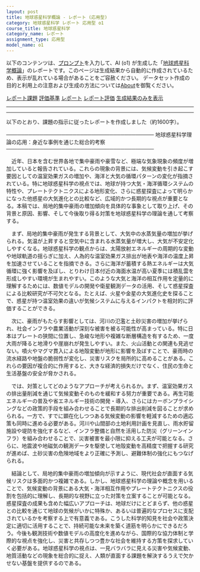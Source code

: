 ```yaml
---
layout: post
title: 地球惑星科学概論 - レポート (応用型)
category: 地球惑星科学 レポート 応用型 o1
course_title: 地球惑星科学
category_name: レポート
assignment_type: 応用型
model_name: o1
---
```


以下のコンテンツは、[プロンプト](https://github.com/takedatoshiyuki/synthetic_assignments/tree/main/generated/地球惑星科学/o1/prompt_レポート-応用型.md)を入力して、AI (o1) が生成した「[地球惑星科学概論](/contents/地球惑星科学/)」のレポートです。このページは生成結果から自動的に作成されているため、表示が乱れている場合があることをご容赦ください。
データセット作成の目的と利用上の注意および生成の方法については[About](/About)を御覧ください。

[レポート課題](../レポート課題-応用型)
[評価基準](../評価基準-応用型)
[レポート](../レポート-応用型)
[レポート評価](../レポート評価-応用型)
[生成結果のみを表示](https://github.com/takedatoshiyuki/synthetic_assignments/tree/main/generated/地球惑星科学/o1/レポート-応用型.md)
  

***
***
  
以下のとおり、課題の指示に従ったレポートを作成しました（約1600字）。

────────────────────────────────────────
地球惑星科学理論の応用：身近な事例を通じた総合的考察
────────────────────────────────────────

　近年、日本を含む世界各地で集中豪雨や豪雪など、極端な気象現象の頻度が増加していると報告されている。これらの現象の背景には、気候変動を引き起こす要因としての温室効果ガスの増加や、海洋と大気の循環パターンの変化が指摘されている。特に地球惑星科学の視点では、地球が持つ大気・海洋循環システムの特性や、プレートテクトニクスによる地形変化、さらに惑星探査によって明らかになった他惑星の大気進化との比較など、広域的かつ長期的な視点が重要となる。本稿では、局地的集中豪雨の増加傾向を具体的な事象として取り上げ、その背景と原因、影響、そして今後取り得る対策を地球惑星科学の理論を通して考察する。  

　まず、局地的集中豪雨が発生する背景として、大気中の水蒸気量の増加が挙げられる。気温が上昇すると空気中に含まれる水蒸気量が増大し、大気が不安定化しやすくなる。地球惑星科学の観点からは、太陽放射エネルギーの周期的な変動や地球軌道の揺らぎに加え、人為的な温室効果ガス排出が地表や海洋の温度上昇を加速させていることを指摘できる。さらに海洋が蓄積する熱エネルギーは大気循環に強く影響を及ぼし、とりわけ日本付近の海面水温が高い夏季には積乱雲を形成しやすい環境が生まれやすい。このような大気と海洋の相互作用を定量的に理解するためには、数値モデルの開発や衛星観測データの活用、そして惑星探査による比較研究が不可欠となる。たとえば、火星や金星の大気進化史を探ることで、惑星が持つ温室効果の違いが気候システムに与えるインパクトを相対的に評価することができる。  

　次に、豪雨がもたらす影響としては、河川の氾濫と土砂災害の増加が挙げられ、社会インフラや農業活動が深刻な被害を被る可能性が高まっている。特に日本はプレートの狭間に位置し、急峻な地形や複雑な断層構造を有するため、一度大雨が降ると地滑りや崖崩れが発生しやすい。また、火山活動との関連も見逃せない。噴火やマグマ貫入による地殻変動が地形に影響を及ぼすことで、豪雨時の流水経路や地盤の脆弱性が変化し、災害リスクを局所的に高めることがある。これらの要因が複合的に作用すると、大きな経済的損失だけでなく、住民の生命と生活基盤の安全が脅かされる。  

　では、対策としてどのようなアプローチが考えられるか。まず、温室効果ガスの排出量削減を通じて気候変動そのものを緩和する努力が重要である。再生可能エネルギーの普及や省エネルギー技術の開発・導入、さらにはカーボンプライシングなどの政策的手段を組み合わせることで長期的な排出削減を図ることが求められる。一方で、すでに顕在化しつつある気候変動の影響を軽減するための適応策も同時に進める必要がある。河川や山間部の土地利用計画を見直し、雨水貯留施設や堤防を強化するなど、インフラ整備と自然を活用した防災（グリーンインフラ）を組み合わせることで、災害被害を最小限に抑える工夫が可能となる。さらに、地震波や地磁気の観測データを駆使して地殻変動を高精度で把握する研究が進めば、土砂災害の危険地域をより正確に予測し、避難体制の強化にもつなげられる。  

　結論として、局地的集中豪雨の増加傾向が示すように、現代社会が直面する気候リスクは多面的かつ複雑である。しかし、地球惑星科学の理論や概念を用いることで、気候変動の背景にある大気・海洋相互作用やプレートテクトニクスの役割を包括的に理解し、長期的な視野に立った対策を立案することが可能となる。惑星探査の成果も含めた幅広いアプローチは、地球だけにとどまらず、他の惑星との比較を通じて地球の気候がいかに特殊か、あるいは普遍的なプロセスに支配されているかを考察する上で有意義である。こうした科学的知見を社会や政策決定に適切に活用することで、持続可能な未来を築く道筋を明らかにできるだろう。今後も観測技術や数値モデルの高度化を進めながら、国際的な協力体制と学際的な視点を強化し、災害と共存しつつ豊かな社会を維持する方策を探求していく必要がある。地球惑星科学の視点は、一見バラバラに見える災害や気候変動、地質活動などの現象を総合的に捉え、人類が直面する課題を解決するうえで欠かせない基盤を提供するのである。
